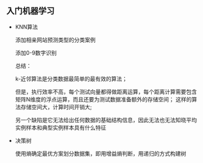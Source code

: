 ## 入门机器学习

- KNN算法

  添加相亲网站预测类型的分类案例
  
  添加0-9数字识别
  
  总结：
  
  k-近邻算法是分类数据最简单的最有效的算法；
  
  但是，执行效率不高，每个测试向量都得做距离运算，每个距离计算需要包含矩阵N维度的浮点运算，而且还要为测试数据准备额外的存储空间；
  这样的算法存储空间大，计算时间开销大;
  
  另一个缺陷是它无法给出任何数据的基础结构信息，因此无法也无法知晓平均实例样本和典型实例样本具有什么特征

- 决策树
  
  使用熵确定最优方案划分数据集，即用增益熵判断，用递归的方式构建树